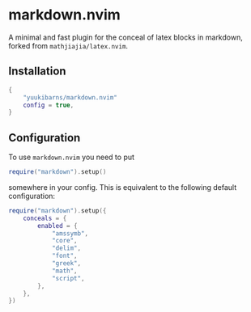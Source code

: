 # markdown.nvim

A minimal and fast plugin for the conceal of latex blocks in markdown, forked from `mathjiajia/latex.nvim`.

## Installation

```lua
{
    "yuukibarns/markdown.nvim"
    config = true,
}
```

## Configuration

To use `markdown.nvim` you need to put

```lua
require("markdown").setup()
```

somewhere in your config. This is equivalent to the following default configuration:

```lua
require("markdown").setup({
    conceals = {
        enabled = {
            "amssymb",
            "core",
            "delim",
            "font",
            "greek",
            "math",
            "script",
        },
    },
})
```
